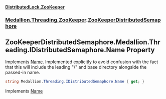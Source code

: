 #### [DistributedLock.ZooKeeper](README.md 'README')
### [Medallion.Threading.ZooKeeper](Medallion.Threading.ZooKeeper.md 'Medallion.Threading.ZooKeeper').[ZooKeeperDistributedSemaphore](ZooKeeperDistributedSemaphore.md 'Medallion.Threading.ZooKeeper.ZooKeeperDistributedSemaphore')

## ZooKeeperDistributedSemaphore.Medallion.Threading.IDistributedSemaphore.Name Property

Implements [Name](https://github.com/madelson/DistributedLock/tree/default-documentation/docs/api/DistributedLock.Core/IDistributedSemaphore.Name.md 'Medallion.Threading.IDistributedSemaphore.Name'). Implemented explicitly to avoid confusion with the fact
that this will include the leading "/" and base directory alongside the passed-in name.

```csharp
string Medallion.Threading.IDistributedSemaphore.Name { get; }
```

Implements [Name](https://github.com/madelson/DistributedLock/tree/default-documentation/docs/api/DistributedLock.Core/IDistributedSemaphore.Name.md 'Medallion.Threading.IDistributedSemaphore.Name')